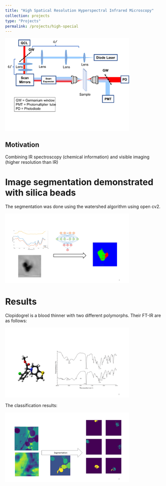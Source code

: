 ```yaml
---
title: "High Spatical Resolution Hyperspectral Infrared Microscopy"
collection: projects
type: "Projects"
permalink: /projects/high-special
---
```



<!-- ![Cover photo](/images/qcl-sys.png){width="500px"} -->
<img src="/images/qcl-sys.png" alt="Cover photo" style="width:400px;"/>


## Motivation

Combining IR spectroscopy (chemical information) and visible imaging (higher resolution than IR)


# Image segmentation demonstrated with silica beads

The segmentation was done using the watershed algorithm using open cv2.

<!-- ![segmentation](/images/qcl-beads3.PNG){width="500px"} -->
<img src="/images/qcl-beads3.PNG" alt="segmentation" style="width:400px;"/>

# Results

Clopidogrel is a blood thinner with two different polymorphs. Their FT-IR are as follows:

<!-- ![clopidogrel spec](/images/qcl-clopid-spec.PNG){width="500px"} -->
<img src="/images/qcl-clopid-spec.PNG" alt="clopidogrel spec" style="width:400px;"/>

The classification results:

<!-- ![clopidogrel](/images/qcl-clop2.PNG){width="500px"} -->
<img src="/images/qcl-clop2.PNG" alt="clopidogrel" style="width:400px;"/>


